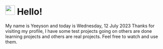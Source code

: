  <h1>
    <img src="https://emojis.slackmojis.com/emojis/images/1643510097/45343/hi.gif?1643510097" width="30"/> 
    Hello!
 </h1>
 <p>
    My name is Yeeyson and today is Wednesday, 12 July 2023
    Thanks for visiting my profile, I have some test projects going on others are done learning projects and others are real projects.
    Feel free to watch and use them.
 </p>